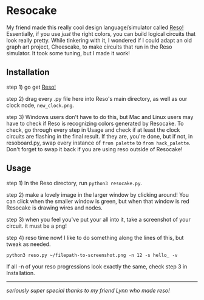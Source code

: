 # Resocake

My friend made this really cool design language/simulator called [Reso!](https://gitlab.com/lynnpepin/reso) Essentially, if you use *just* the right colors, you can build logical circuits that look really pretty. While tinkering with it, I wondered if I could adapt an old graph art project, Cheescake, to make circuits that run in the Reso simulator. It took some tuning, but I made it work!

## Installation

step 1) go get [Reso!](https://gitlab.com/lynnpepin/reso)

step 2) drag every .py file here into Reso's main directory, as well as our clock node, `new_clock.png`.

step 3) Windows users don't have to do this, but Mac and Linux users may have to check if Reso is recognizing colors generated by Resocake. To check, go through every step in Usage and check if at least the clock circuits are flashing in the final result. If they are, you're done, but if not, in resoboard.py, swap every instance of `from palette` to `from hack_palette`. Don't forget to swap it back if you are using reso outside of Resocake! 

## Usage

step 1) In the Reso directory, run `python3 resocake.py`.

step 2) make a lovely image in the larger window by clicking around! You can click when the smaller window is green, but when that window is red Resocake is drawing wires and nodes.

step 3) when you feel you've put your all into it, take a screenshot of your circuit. it must be a png!

step 4) reso time now! I like to do something along the lines of this, but tweak as needed.

```
python3 reso.py ~/filepath-to-screenshot.png -n 12 -s hello_ -v
```
If all -n of your reso progressions look exactly the same, check step 3 in Installation. 

---
_seriously super special thanks to my friend Lynn who made reso!_ 